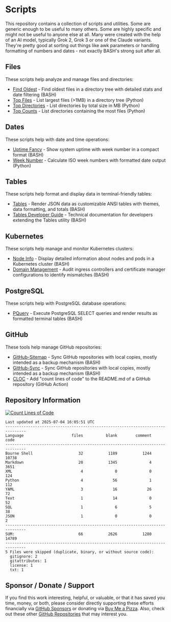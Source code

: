 # Scripts

This repository contains a collection of scripts and utilities. Some are generic enough to be useful to many others. Some are highly specific and might not be useful to anyone else at all. Many were created with the help of an AI model, typically Grok 2, Grok 3 or one of the Claude variants. They're pretty good at sorting out things like awk parameters or handling formatting of numbers and dates - not exactly BASH's strong suit after all.

## Files

These scripts help analyze and manage files and directories:

- [Find Oldest](https://github.com/500Foods/Scripts/blob/main/files/findoldest.md) - Find oldest files in a directory tree with detailed stats and date filtering (BASH)
- [Top Files](https://github.com/500Foods/Scripts/blob/main/files/topfiles.md) - List largest files (>1MB) in a directory tree (Python)
- [Top Directories](https://github.com/500Foods/Scripts/blob/main/files/topdirs.md) - List directories by total size in MB (Python)
- [Top Counts](https://github.com/500Foods/Scripts/blob/main/files/topcounts.md) - List directories containing the most files (Python)

## Dates

These scripts help with date and time operations:

- [Uptime Fancy](https://github.com/500Foods/Scripts/blob/main/dates/uptime-fancy.md) - Show system uptime with week number in a compact format (BASH)
- [Week Number](https://github.com/500Foods/Scripts/blob/main/dates/weeknumber.md) - Calculate ISO week numbers with formatted date output (Python)

## Tables

These scripts help format and display data in terminal-friendly tables:

- [Tables](https://github.com/500Foods/Scripts/blob/main/tables/tables.md) - Render JSON data as customizable ANSI tables with themes, data formatting, and totals (BASH)
- [Tables Developer Guide](https://github.com/500Foods/Scripts/blob/main/tables/tables_developer.md) - Technical documentation for developers extending the Tables utility (BASH)

## Kubernetes

These scripts help manage and monitor Kubernetes clusters:

- [Node Info](https://github.com/500Foods/Scripts/blob/main/kubernetes/node_info.md) - Display detailed information about nodes and pods in a Kubernetes cluster (BASH)
- [Domain Management](https://github.com/500Foods/Scripts/blob/main/kubernetes/domain_info.md) - Audit ingress controllers and certificate manager configurations to identify mismatches (BASH)

## PostgreSQL

These scripts help with PostgreSQL database operations:

- [PQuery](https://github.com/500Foods/Scripts/blob/main/postgres/pquery.md) - Execute PostgreSQL SELECT queries and render results as formatted terminal tables (BASH)

## GitHub

These tools help manage GitHub repositories:

- [GitHub-Sitemap](https://github.com/500Foods/Scripts/blob/main/github-sitemap/github-sitemap.md) - Sync GitHub repositories with local copies, mostly intended as a backup mechanism (BASH)
- [GitHub-Sync](https://github.com/500Foods/Scripts/blob/main/github-sync/github-sync.md) - Sync GitHub repositories with local copies, mostly intended as a backup mechanism (BASH)
- [CLOC](https://github.com/500Foods/Scripts/blob/main/cloc/cloc.md) - Add "count lines of code" to the README.md of a GitHub repository (GitHub Action)

## Repository Information

[![Count Lines of Code](https://github.com/500Foods/Scripts/actions/workflows/main.yml/badge.svg)](https://github.com/500Foods/Scripts/actions/workflows/main.yml)
<!--CLOC-START -->
```cloc
Last updated at 2025-07-04 16:05:51 UTC
-------------------------------------------------------------------------------
Language                     files          blank        comment           code
-------------------------------------------------------------------------------
Bourne Shell                    32           1189           1244          10738
Markdown                        20           1345              4           3651
XML                              4              0              0            124
Python                           4             56              1            112
YAML                             3             16             26             72
Text                             1             14              0             52
SQL                              1              6              5             38
JSON                             1              0              0              2
-------------------------------------------------------------------------------
SUM:                            66           2626           1280          14789
-------------------------------------------------------------------------------
5 Files were skipped (duplicate, binary, or without source code):
  gitignore: 2
  gitattributes: 1
  license: 1
  txt: 1
```
<!--CLOC-END-->

## Sponsor / Donate / Support

If you find this work interesting, helpful, or valuable, or that it has saved you time, money, or both, please consider directly supporting these efforts financially via [GitHub Sponsors](https://github.com/sponsors/500Foods) or donating via [Buy Me a Pizza](https://www.buymeacoffee.com/andrewsimard500). Also, check out these other [GitHub Repositories](https://github.com/500Foods?tab=repositories&q=&sort=stargazers) that may interest you.

